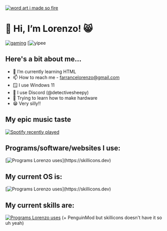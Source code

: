 [![word art i made so fire](https://github.com/detectivesheepy/detectivesheepy/blob/main/word%20art%20logo.png?raw=true)](https://lorenzofarrance.straw.page)
# 👋 Hi, I’m Lorenzo! 😸
[![gaming](https://github-readme-stats.vercel.app/api?username=detectivesheepy)](https://lorenzofarrance.straw.page)
[![yipee](https://github.com/detectivesheepy/detectivesheepy/blob/main/yipeeeeeeeeeeeeeeeeeeeeeeee.gif?raw=true)

## Here's a bit about me...
- 🌱 I’m currently learning HTML
- 📫 How to reach me - farrancelorenzo@gmail.com
- 🪟 I use Windows 11
- 💬 I use Discord (@detectivesheepy)
- 🤖 Trying to learn how to make hardware
- 😁 Very silly!!

## My epic music taste
<div align="left">
  <a href="https://open.spotify.com/user/31cy5ctvayjnoh4qsrmy5c2szjy4">
    <img src="https://spotify-recently-played-readme.vercel.app/api?user=31cy5ctvayjnoh4qsrmy5c2szjy4&count=5" alt="Spotify recently played"  />
  </a>
</div>

## Programs/software/websites I use:
[![Programs Lorenzo uses](https://skillicons.dev/icons?i=html,bitbucket,discord,bots,github,js,powershell,)](https://skillicons.dev)
## My current OS is:
[![Programs Lorenzo uses](https://skillicons.dev/icons?i=windows,)](https://skillicons.dev)
## My current skills are:
[![Programs Lorenzo uses](https://skillicons.dev/icons?i=discord,bots,windows,powershell)](https://skillicons.dev)
(+ PenguinMod but skillicons doesn't have it so uh yeah)
